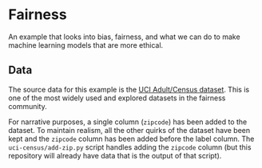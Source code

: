 # Fairness

An example that looks into bias, fairness, and what we can do to make machine learning models that are more ethical.

## Data

The source data for this example is the [UCI Adult/Census dataset](https://archive.ics.uci.edu/ml/datasets/Adult).
This is one of the most widely used and explored datasets in the fairness community.

For narrative purposes, a single column (`zipcode`) has been added to the dataset.
To maintain realism, all the other quirks of the dataset have been kept and the `zipcode` column has been added before the label column.
The `uci-census/add-zip.py` script handles adding the `zipcode` column (but this repository will already have data that is the output of that script).

